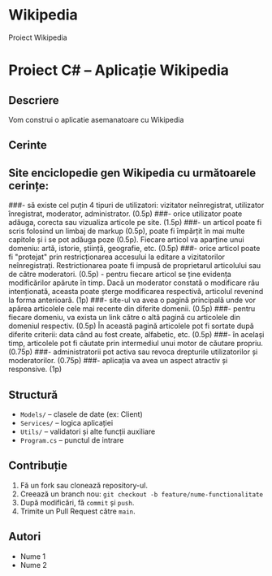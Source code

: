 # Wikipedia
Proiect Wikipedia


# Proiect C# – Aplicație Wikipedia

## Descriere
Vom construi o aplicatie asemanatoare cu Wikipedia


## Cerinte 
  ## Site enciclopedie gen Wikipedia cu următoarele cerințe:
###- să existe cel puțin 4 tipuri de utilizatori: vizitator neînregistrat, utilizator înregistrat, moderator,
administrator. (0.5p)
###- orice utilizator poate adăuga, corecta sau vizualiza articole pe site. (1.5p)
###- un articol poate fi scris folosind un limbaj de markup (0.5p), poate fi împărțit în mai multe
capitole și i se pot adăuga poze (0.5p). Fiecare articol va aparține unui domeniu: artă, istorie,
știință, geografie, etc. (0.5p)
###- orice articol poate fi "protejat" prin restricționarea accesului la editare a vizitatorilor
neînregistrați. Restrictionarea poate fi impusă de proprietarul articolului sau de către moderatori.
(0.5p) - pentru fiecare articol se ține evidența modificărilor apărute în timp. Dacă un moderator
constată o modificare rău intenționată, aceasta poate șterge modificarea respectivă, articolul
revenind la forma anterioară. (1p)
###- site-ul va avea o pagină principală unde vor apărea articolele cele mai recente din diferite
domenii. (0.5p)
###- pentru fiecare domeniu, va exista un link către o altă pagină cu articolele din domeniul respectiv.
(0.5p) În această pagină articolele pot fi sortate după diferite criterii: data când au fost create,
alfabetic, etc. (0.5p)
###- în același timp, articolele pot fi căutate prin intermediul unui motor de căutare propriu. (0.75p)
###- administratorii pot activa sau revoca drepturile utilizatorilor și moderatorilor. (0.75p)
###- aplicația va avea un aspect atractiv și responsive. (1p)

## Structură
- `Models/` – clasele de date (ex: Client)
- `Services/` – logica aplicației
- `Utils/` – validatori și alte funcții auxiliare
- `Program.cs` – punctul de intrare

## Contribuție
1. Fă un fork sau clonează repository-ul.
2. Creează un branch nou: `git checkout -b feature/nume-functionalitate`
3. După modificări, fă `commit` și `push`.
4. Trimite un Pull Request către `main`.

## Autori
- Nume 1
- Nume 2
